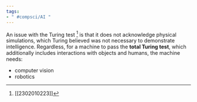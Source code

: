 ```yaml
---
tags:
- " #compsci/AI "
---
```


An issue with the Turing test [^1] is that it does not acknowledge physical simulations, which Turing believed was not necessary to demonstrate intelligence. Regardless, for a machine to pass the **total Turing test**, which additionally includes interactions with objects and humans, the machine needs:
- computer vision
- robotics

[^1]: [[2302010223]]